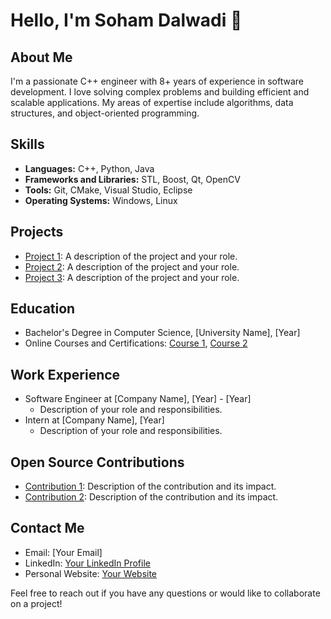 # Hello, I'm Soham Dalwadi 👋

## About Me
I'm a passionate C++ engineer with 8+ years of experience in software development. I love solving complex problems and building efficient and scalable applications. My areas of expertise include algorithms, data structures, and object-oriented programming.

## Skills
- **Languages:** C++, Python, Java
- **Frameworks and Libraries:** STL, Boost, Qt, OpenCV
- **Tools:** Git, CMake, Visual Studio, Eclipse
- **Operating Systems:** Windows, Linux

## Projects
- [Project 1](link-to-project-1): A description of the project and your role.
- [Project 2](link-to-project-2): A description of the project and your role.
- [Project 3](link-to-project-3): A description of the project and your role.

## Education
- Bachelor's Degree in Computer Science, [University Name], [Year]
- Online Courses and Certifications: [Course 1](link-to-course-1), [Course 2](link-to-course-2)

## Work Experience
- Software Engineer at [Company Name], [Year] - [Year]
  - Description of your role and responsibilities.
- Intern at [Company Name], [Year]
  - Description of your role and responsibilities.

## Open Source Contributions
- [Contribution 1](link-to-contribution-1): Description of the contribution and its impact.
- [Contribution 2](link-to-contribution-2): Description of the contribution and its impact.

## Contact Me
- Email: [Your Email]
- LinkedIn: [Your LinkedIn Profile](link-to-linkedin-profile)
- Personal Website: [Your Website](link-to-personal-website)

Feel free to reach out if you have any questions or would like to collaborate on a project!


<!--
**sohamdalwadi/sohamdalwadi** is a ✨ _special_ ✨ repository because its `README.md` (this file) appears on your GitHub profile.

Here are some ideas to get you started:

- 🔭 I’m currently working on ...
- 🌱 I’m currently learning ...
- 👯 I’m looking to collaborate on ...
- 🤔 I’m looking for help with ...
- 💬 Ask me about ...
- 📫 How to reach me: ...
- 😄 Pronouns: ...
- ⚡ Fun fact: ...
-->
